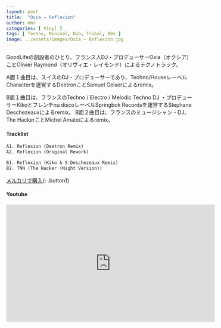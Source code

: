 ```yaml
---
layout: post
title:  "Oxia – Reflexion"
author: mmr
categories: [ Vinyl ]
tags: [ Techno, Minimal, Dub, Tribal, 00s ]
image: ../assets/images/Oxia – Reflexion.jpg
---
```


GoodLifeの創設者のひとり、フランス人DJ・プロデューサーOxia（オクシア）ことOlivier Raymond（オリヴィエ・レイモンド）によるテクノトラック。

A面１曲目は、スイスのDJ・プロデューサーであり、Techno/HouseレーベルCharacterを運営するDeetronことSamuel Geiserによるremix。

B面１曲目は、フランスのTechno / Electro / Melodic Techno DJ ・プロデューサーKikoとフレンチnu discoレーベルSpringbok Recordsを運営するStephane Deschezeauxによるremix。
B面２曲目は、フランスのミュージシャン・DJ、The HackerことMichel Amatoによるremix。

#### Tracklist
```md
A1. Reflexion (Deetron Remix)
A2. Reflexion (Original Rework)

B1. Reflexion (Kiko & S.Deschezeaux Remix)
B2. TNN (The Hacker (Night Version))
```

[メルカリで購入](https://jp.mercari.com/item/m31595514609?afid=6142608987){: .button1}

#### Youtube
<iframe width="560" height="315" src="https://www.youtube.com/embed/G1XVcvBGj88?si=Rvmd7pX56uMJd_lG" title="YouTube video player" frameborder="0" allow="accelerometer; autoplay; clipboard-write; encrypted-media; gyroscope; picture-in-picture; web-share" referrerpolicy="strict-origin-when-cross-origin" allowfullscreen></iframe>
